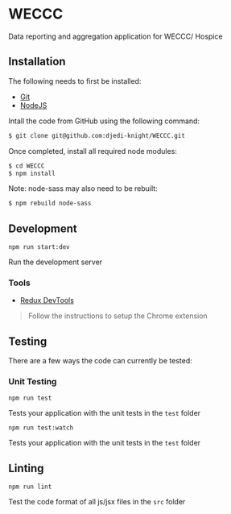 # WECCC

Data reporting and aggregation application for WECCC/ Hospice

## Installation

The following needs to first be installed:

- [Git](https://git-scm.com/book/en/v2/Getting-Started-Installing-Git)
- [NodeJS](https://nodejs.org/en/download/package-manager/#debian-and-ubuntu-based-linux-distributions)

Intall the code from GitHub using the following command:

```sh
$ git clone git@github.com:djedi-knight/WECCC.git
```

Once completed, install all required node modules:

```sh
$ cd WECCC
$ npm install
```

Note: node-sass may also need to be rebuilt:

```sh
$ npm rebuild node-sass
```

## Development

```Shell
npm run start:dev
```

Run the development server

### Tools

- [Redux DevTools](https://github.com/gaearon/redux-devtools)

> Follow the instructions to setup the Chrome extension

## Testing

There are a few ways the code can currently be tested:

### Unit Testing

```Shell
npm run test
```

Tests your application with the unit tests in the `test` folder

```Shell
npm run test:watch
```

Tests your application with the unit tests in the `test` folder

## Linting

```Shell
npm run lint
```

Test the code format of all js/jsx files in the `src` folder
